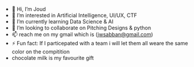 - 👋 Hi, I’m Joud 
- 👀 I’m interested in Artificial Intelligence, UI/UX, CTF
- 🌱 I’m currently learning Data Science & AI
- 💞️ I’m looking to collaborate on Pitching Designs & python 
- 📫 reach me on my gmail which is (jwsabban@gmail.com)
- ⚡ Fun fact: If I particepated with a team i will let them all weare the same color on the compitition
- chocolate milk is my favourite gift 



